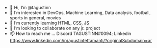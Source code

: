 - 👋 Hi, I’m @tagustinn
- 👀 I’m interested in DevOps, Machine Learning, Data analysis, football, sports in general, movies
- 🌱 I’m currently learning HTML, CSS, JS
- 💞️ I’m looking to collaborate on any jr. project
- 📫 How to reach me ... Discord TAGUSTINN#0094; Linkedin https://www.linkedin.com/in/agustintettamanti/?originalSubdomain=ar

<!---
tagustinn/tagustinn is a ✨ special ✨ repository because its `README.md` (this file) appears on your GitHub profile.
You can click the Preview link to take a look at your changes.
--->
